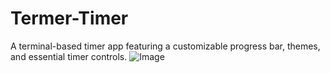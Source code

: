 # Termer-Timer
A terminal-based timer app featuring a customizable progress bar, themes, and essential timer controls.
![Image](https://github.com/user-attachments/assets/8c7a7dba-8d4b-4b62-bbb5-b1212493d904)
